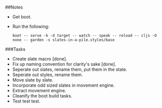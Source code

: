 ##Notes

- Get boot.
- Run the following:

    ```
    boot -- serve -k -d target -- watch -- speak -- reload -- cljs -O none -- garden -s slates-in-a-pile.styles/base
    ```
    
###Tasks
- Create slate macro [done].
- Fix up naming convention for clarity's sake [done].
- Seperate out slates, rename them, put them in the state.
- Seperate out styles, rename them.
- Move slate by slate.
- Incorporate odd sized slates in movement engine.
- Extract movement engine.
- Cleanify the boot build tasks.
- Test test test.